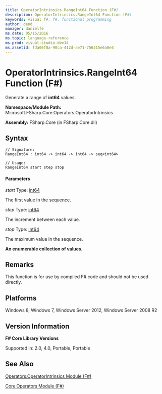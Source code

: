 ```yaml
---
title: OperatorIntrinsics.RangeInt64 Function (F#)
description: OperatorIntrinsics.RangeInt64 Function (F#)
keywords: visual f#, f#, functional programming
author: dend
manager: danielfe
ms.date: 05/16/2016
ms.topic: language-reference
ms.prod: visual-studio-dev14
ms.assetid: fda06f8a-90ca-412d-ae71-756315e6a0e4 
---
```


# OperatorIntrinsics.RangeInt64 Function (F#)

Generate a range of **int64** values.

**Namespace/Module Path:** Microsoft.FSharp.Core.Operators.OperatorIntrinsics

**Assembly:** FSharp.Core (in FSharp.Core.dll)


## Syntax

```
// Signature:
RangeInt64 : int64 -> int64 -> int64 -> seq<int64>

// Usage:
RangeInt64 start step stop
```

#### Parameters
*start*
Type: [int64](https://msdn.microsoft.com/library/1bec11c0-45ac-469e-923b-22a1708c0701)


The first value in the sequence.


*step*
Type: [int64](https://msdn.microsoft.com/library/1bec11c0-45ac-469e-923b-22a1708c0701)


The increment between each value.


*stop*
Type: [int64](https://msdn.microsoft.com/library/1bec11c0-45ac-469e-923b-22a1708c0701)


The maximum value in the sequence.



**An enumerable collection of values.**
## Remarks
This function is for use by compiled F# code and should not be used directly.


## Platforms
Windows 8, Windows 7, Windows Server 2012, Windows Server 2008 R2


## Version Information
**F# Core Library Versions**

Supported in: 2.0, 4.0, Portable, Portable




## See Also
[Operators.OperatorIntrinsics Module &#40;F&#35;&#41;](Operators.OperatorIntrinsics-Module-%5BFSharp%5D.md)

[Core.Operators Module &#40;F&#35;&#41;](Core.Operators-Module-%5BFSharp%5D.md)

